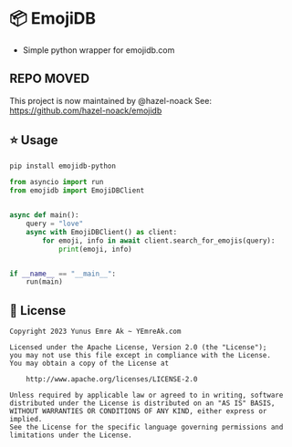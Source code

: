 # 📦 EmojiDB

- Simple python wrapper for emojidb.com

## REPO MOVED
This project is now maintained by @hazel-noack
See: https://github.com/hazel-noack/emojidb

## ⭐️ Usage

```bash
pip install emojidb-python
```

```python
from asyncio import run
from emojidb import EmojiDBClient


async def main():
    query = "love"
    async with EmojiDBClient() as client:
        for emoji, info in await client.search_for_emojis(query):
            print(emoji, info)


if __name__ == "__main__":
    run(main)
```

## 🪪 License

```
Copyright 2023 Yunus Emre Ak ~ YEmreAk.com

Licensed under the Apache License, Version 2.0 (the "License");
you may not use this file except in compliance with the License.
You may obtain a copy of the License at

    http://www.apache.org/licenses/LICENSE-2.0

Unless required by applicable law or agreed to in writing, software
distributed under the License is distributed on an "AS IS" BASIS,
WITHOUT WARRANTIES OR CONDITIONS OF ANY KIND, either express or implied.
See the License for the specific language governing permissions and
limitations under the License.
```

